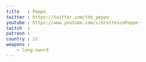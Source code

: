 ```yaml
---
title   : Peppo
twitter : https://twitter.com/tds_peppo
youtube : https://www.youtube.com/c/GrottescoPeppe-
twitch  :
patreon :
country : it
weapons :
    - long-sword
---
```

